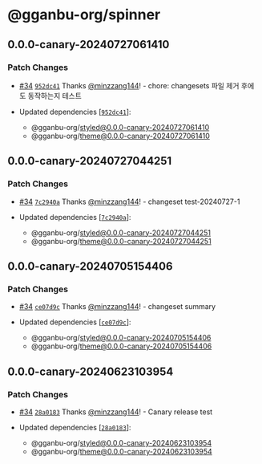 # @gganbu-org/spinner

## 0.0.0-canary-20240727061410

### Patch Changes

- [#34](https://github.com/gganbu-org/gganbu-ui/pull/34) [`952dc41`](https://github.com/gganbu-org/gganbu-ui/commit/952dc4178e8c5fe00bc4914b6179626f691603f7) Thanks [@minzzang144](https://github.com/minzzang144)! - chore: changesets 파일 제거 후에도 동작하는지 테스트

- Updated dependencies [[`952dc41`](https://github.com/gganbu-org/gganbu-ui/commit/952dc4178e8c5fe00bc4914b6179626f691603f7)]:
  - @gganbu-org/styled@0.0.0-canary-20240727061410
  - @gganbu-org/theme@0.0.0-canary-20240727061410

## 0.0.0-canary-20240727044251

### Patch Changes

- [#34](https://github.com/gganbu-org/gganbu-ui/pull/34) [`7c2940a`](https://github.com/gganbu-org/gganbu-ui/commit/7c2940a0a1db61159f556374fc6895bd3636d59c) Thanks [@minzzang144](https://github.com/minzzang144)! - changeset test-20240727-1

- Updated dependencies [[`7c2940a`](https://github.com/gganbu-org/gganbu-ui/commit/7c2940a0a1db61159f556374fc6895bd3636d59c)]:
  - @gganbu-org/styled@0.0.0-canary-20240727044251
  - @gganbu-org/theme@0.0.0-canary-20240727044251

## 0.0.0-canary-20240705154406

### Patch Changes

- [#34](https://github.com/gganbu-org/gganbu-ui/pull/34) [`ce07d9c`](https://github.com/gganbu-org/gganbu-ui/commit/ce07d9c1b9c886656041e730e474ca279cb79257) Thanks [@minzzang144](https://github.com/minzzang144)! - changeset summary

- Updated dependencies [[`ce07d9c`](https://github.com/gganbu-org/gganbu-ui/commit/ce07d9c1b9c886656041e730e474ca279cb79257)]:
  - @gganbu-org/styled@0.0.0-canary-20240705154406
  - @gganbu-org/theme@0.0.0-canary-20240705154406

## 0.0.0-canary-20240623103954

### Patch Changes

- [#34](https://github.com/gganbu-org/gganbu-ui/pull/34) [`28a0183`](https://github.com/gganbu-org/gganbu-ui/commit/28a01837467853dcf3815f6f39f7a2623e353420) Thanks [@minzzang144](https://github.com/minzzang144)! - Canary release test

- Updated dependencies [[`28a0183`](https://github.com/gganbu-org/gganbu-ui/commit/28a01837467853dcf3815f6f39f7a2623e353420)]:
  - @gganbu-org/styled@0.0.0-canary-20240623103954
  - @gganbu-org/theme@0.0.0-canary-20240623103954
